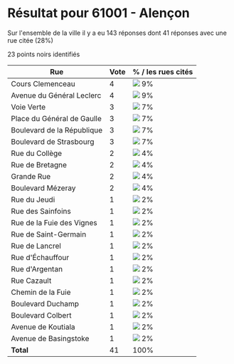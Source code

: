 # Résultat pour 61001 - Alençon

Sur l'ensemble de la ville il y a eu 143 réponses dont 41 réponses avec une rue citée (28%)

23 points noirs identifiés

| Rue | Vote | % / les rues cités|
|-----|------|-------------------|
| Cours Clemenceau | 4 | <img src="../../img/bar_9.gif" />&nbsp;9%|
| Avenue du Général Leclerc | 4 | <img src="../../img/bar_9.gif" />&nbsp;9%|
| Voie Verte | 3 | <img src="../../img/bar_7.gif" />&nbsp;7%|
| Place du Général de Gaulle | 3 | <img src="../../img/bar_7.gif" />&nbsp;7%|
| Boulevard de la République | 3 | <img src="../../img/bar_7.gif" />&nbsp;7%|
| Boulevard de Strasbourg | 3 | <img src="../../img/bar_7.gif" />&nbsp;7%|
| Rue du Collège | 2 | <img src="../../img/bar_4.gif" />&nbsp;4%|
| Rue de Bretagne | 2 | <img src="../../img/bar_4.gif" />&nbsp;4%|
| Grande Rue | 2 | <img src="../../img/bar_4.gif" />&nbsp;4%|
| Boulevard Mézeray | 2 | <img src="../../img/bar_4.gif" />&nbsp;4%|
| Rue du Jeudi | 1 | <img src="../../img/bar_2.gif" />&nbsp;2%|
| Rue des Sainfoins | 1 | <img src="../../img/bar_2.gif" />&nbsp;2%|
| Rue de la Fuie des Vignes | 1 | <img src="../../img/bar_2.gif" />&nbsp;2%|
| Rue de Saint-Germain | 1 | <img src="../../img/bar_2.gif" />&nbsp;2%|
| Rue de Lancrel | 1 | <img src="../../img/bar_2.gif" />&nbsp;2%|
| Rue d'Échauffour | 1 | <img src="../../img/bar_2.gif" />&nbsp;2%|
| Rue d'Argentan | 1 | <img src="../../img/bar_2.gif" />&nbsp;2%|
| Rue Cazault | 1 | <img src="../../img/bar_2.gif" />&nbsp;2%|
| Chemin de la Fuie | 1 | <img src="../../img/bar_2.gif" />&nbsp;2%|
| Boulevard Duchamp | 1 | <img src="../../img/bar_2.gif" />&nbsp;2%|
| Boulevard Colbert | 1 | <img src="../../img/bar_2.gif" />&nbsp;2%|
| Avenue de Koutiala | 1 | <img src="../../img/bar_2.gif" />&nbsp;2%|
| Avenue de Basingstoke | 1 | <img src="../../img/bar_2.gif" />&nbsp;2%|
| **Total** | 41 | 100%|
